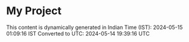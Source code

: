 # My Project

This content is dynamically generated in Indian Time (IST): 2024-05-15 01:09:16 IST
Converted to UTC: 2024-05-14 19:39:16 UTC
